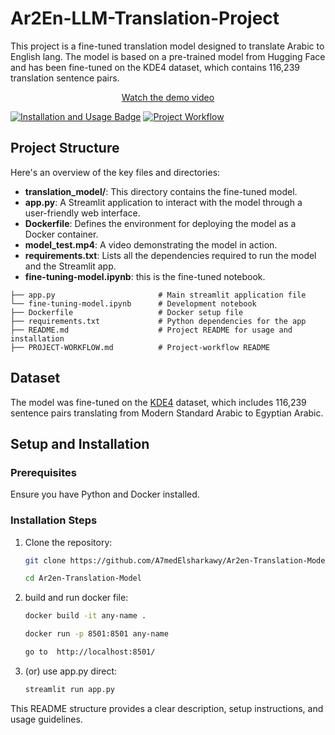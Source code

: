 # Ar2En-LLM-Translation-Project


This project is a fine-tuned translation model designed to translate Arabic  to English lang. The model is based on a pre-trained model from Hugging Face and has been fine-tuned on the KDE4 dataset, which contains 116,239 translation sentence pairs.

<p align="center">
  <a href="[https://your-video-link.com](https://your-video-link.com](https://github.com/A7medElsharkawy/Ar2En-LLM-Translation-Project/blob/main/model%20Test.mp4)">Watch the demo video</a>
</p>

[![Installation and Usage Badge](https://img.shields.io/badge/Installation--Usage-README-red)](README.md)
[![Project Workflow](https://img.shields.io/badge/PROJECT--WORKFLOW-README-blue)](PROJECT-WORKFLOW.md)

## Project Structure

Here's an overview of the key files and directories:

- **translation_model/**: This directory contains the fine-tuned model.
- **app.py**: A Streamlit application to interact with the model through a user-friendly web interface.
- **Dockerfile**: Defines the environment for deploying the model as a Docker container.
- **model_test.mp4**: A video demonstrating the model in action.
- **requirements.txt**: Lists all the dependencies required to run the model and the Streamlit app.
- **fine-tuning-model.ipynb**: this is the fine-tuned notebook.


```
├── app.py                       # Main streamlit application file
└── fine-tuning-model.ipynb      # Development notebook
├── Dockerfile                   # Docker setup file
├── requirements.txt             # Python dependencies for the app
├── README.md                    # Project README for usage and installation
├── PROJECT-WORKFLOW.md          # Project-workflow README
```



## Dataset

The model was fine-tuned on the [KDE4](https://huggingface.co/datasets/kde4) dataset, which includes 116,239 sentence pairs translating from Modern Standard Arabic to Egyptian Arabic.

## Setup and Installation

### Prerequisites

Ensure you have Python and Docker installed.

### Installation Steps

1. Clone the repository:

   ```bash
   git clone https://github.com/A7medElsharkawy/Ar2en-Translation-Model.git

   cd Ar2en-Translation-Model


2. build and run docker file:

   ```bash
   docker build -it any-name .

   docker run -p 8501:8501 any-name

   go to  http://localhost:8501/


3. (or) use app.py direct:
    ```bash
    streamlit run app.py  
    ```  






This README structure provides a clear description, setup instructions, and usage guidelines.
